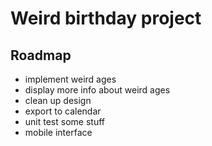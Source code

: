 # Weird birthday project

## Roadmap

- implement weird ages
- display more info about weird ages
- clean up design
- export to calendar
- unit test some stuff
- mobile interface